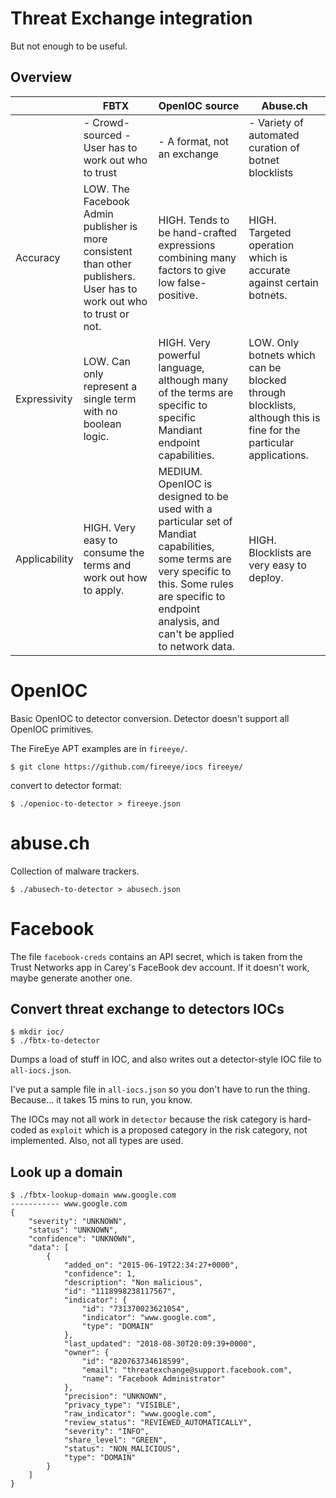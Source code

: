 
# Threat Exchange integration

But not enough to be useful.

## Overview

|               | FBTX                                                                                                                    | OpenIOC source                                                                                                                                                                                                     | Abuse.ch                                                                                                           |
|---------------|-------------------------------------------------------------------------------------------------------------------------|--------------------------------------------------------------------------------------------------------------------------------------------------------------------------------------------------------------------|--------------------------------------------------------------------------------------------------------------------|
|               | - Crowd-sourced - User has to work out who to trust                                                                     | - A format, not an exchange                                                                                                                                                                                        | - Variety of automated curation of botnet blocklists                                                               |
| Accuracy      | LOW.  The Facebook Admin publisher is more consistent than other publishers.  User has to work out who to trust or not. | HIGH. Tends to be hand-crafted expressions combining many factors to give low false-positive.                                                                                                                      | HIGH.  Targeted operation which is accurate against certain botnets.                                               |
| Expressivity  | LOW.  Can only represent a single term with no boolean logic.                                                           | HIGH.  Very powerful language, although many of the terms are specific to specific Mandiant endpoint capabilities.                                                                                                 | LOW.  Only botnets which can be blocked through blocklists, although this is fine for the particular applications. |
| Applicability | HIGH.  Very easy to consume the terms and work out how to apply.                                                        | MEDIUM.  OpenIOC is designed to be used with a particular set of Mandiat capabilities, some terms are very specific to this.  Some rules are specific to endpoint analysis, and can't be applied to network data.  | HIGH. Blocklists are very easy to deploy.                                                                          |

# OpenIOC

Basic OpenIOC to detector conversion.  Detector doesn't support all OpenIOC
primitives.

The FireEye APT examples are in `fireeye/`.

```
$ git clone https://github.com/fireeye/iocs fireeye/
```

convert to detector format:

```
$ ./openioc-to-detector > fireeye.json
```

# abuse.ch

Collection of malware trackers.

```
$ ./abusech-to-detector > abusech.json
```

# Facebook

The file `facebook-creds` contains an API secret, which is taken from the
Trust Networks app in Carey's FaceBook dev account.  If it doesn't work, maybe
generate another one.

## Convert threat exchange to detectors IOCs

```
$ mkdir ioc/
$ ./fbtx-to-detector
```

Dumps a load of stuff in IOC, and also writes out a detector-style
IOC file to `all-iocs.json`.

I've put a sample file in `all-iocs.json` so you don't have to run the thing.
Because... it takes 15 mins to run, you know.

The IOCs may not all work in `detector` because the risk category is hard-coded
as `exploit` which is a proposed category in the risk category, not
implemented.  Also, not all types are used.

## Look up a domain

```
$ ./fbtx-lookup-domain www.google.com
----------- www.google.com
{
    "severity": "UNKNOWN",
    "status": "UNKNOWN",
    "confidence": "UNKNOWN",
    "data": [
        {
            "added_on": "2015-06-19T22:34:27+0000",
            "confidence": 1,
            "description": "Non malicious",
            "id": "1118998238117567",
            "indicator": {
                "id": "731370023621054",
                "indicator": "www.google.com",
                "type": "DOMAIN"
            },
            "last_updated": "2018-08-30T20:09:39+0000",
            "owner": {
                "id": "820763734618599",
                "email": "threatexchange@support.facebook.com",
                "name": "Facebook Administrator"
            },
            "precision": "UNKNOWN",
            "privacy_type": "VISIBLE",
            "raw_indicator": "www.google.com",
            "review_status": "REVIEWED_AUTOMATICALLY",
            "severity": "INFO",
            "share_level": "GREEN",
            "status": "NON_MALICIOUS",
            "type": "DOMAIN"
        }
    ]
}
```